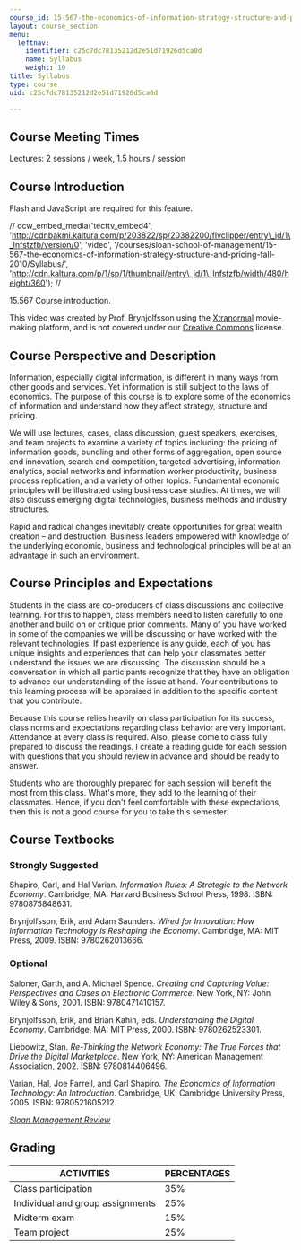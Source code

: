 ```yaml
---
course_id: 15-567-the-economics-of-information-strategy-structure-and-pricing-fall-2010
layout: course_section
menu:
  leftnav:
    identifier: c25c7dc78135212d2e51d71926d5ca0d
    name: Syllabus
    weight: 10
title: Syllabus
type: course
uid: c25c7dc78135212d2e51d71926d5ca0d

---
```


Course Meeting Times
--------------------

Lectures: 2 sessions / week, 1.5 hours / session

Course Introduction
-------------------

Flash and JavaScript are required for this feature.

// ocw\_embed\_media('tecttv\_embed4', 'http://cdnbakmi.kaltura.com/p/203822/sp/20382200/flvclipper/entry\_id/1\_lnfstzfb/version/0', 'video', '/courses/sloan-school-of-management/15-567-the-economics-of-information-strategy-structure-and-pricing-fall-2010/Syllabus/', 'http://cdn.kaltura.com/p/1/sp/1/thumbnail/entry\_id/1\_lnfstzfb/width/480/height/360'); //

15.567 Course introduction.  

This video was created by Prof. Brynjolfsson using the [Xtranormal](http://en.wikipedia.org/wiki/Xtranormal) movie-making platform, and is not covered under our [Creative Commons](/terms/#cc) license.

Course Perspective and Description
----------------------------------

Information, especially digital information, is different in many ways from other goods and services. Yet information is still subject to the laws of economics. The purpose of this course is to explore some of the economics of information and understand how they affect strategy, structure and pricing.

We will use lectures, cases, class discussion, guest speakers, exercises, and team projects to examine a variety of topics including: the pricing of information goods, bundling and other forms of aggregation, open source and innovation, search and competition, targeted advertising, information analytics, social networks and information worker productivity, business process replication, and a variety of other topics. Fundamental economic principles will be illustrated using business case studies. At times, we will also discuss emerging digital technologies, business methods and industry structures.

Rapid and radical changes inevitably create opportunities for great wealth creation – and destruction. Business leaders empowered with knowledge of the underlying economic, business and technological principles will be at an advantage in such an environment.

Course Principles and Expectations
----------------------------------

Students in the class are co-producers of class discussions and collective learning. For this to happen, class members need to listen carefully to one another and build on or critique prior comments. Many of you have worked in some of the companies we will be discussing or have worked with the relevant technologies. If past experience is any guide, each of you has unique insights and experiences that can help your classmates better understand the issues we are discussing. The discussion should be a conversation in which all participants recognize that they have an obligation to advance our understanding of the issue at hand. Your contributions to this learning process will be appraised in addition to the specific content that you contribute.

Because this course relies heavily on class participation for its success, class norms and expectations regarding class behavior are very important. Attendance at every class is required. Also, please come to class fully prepared to discuss the readings. I create a reading guide for each session with questions that you should review in advance and should be ready to answer.

Students who are thoroughly prepared for each session will benefit the most from this class. What's more, they add to the learning of their classmates. Hence, if you don't feel comfortable with these expectations, then this is not a good course for you to take this semester.

Course Textbooks
----------------

### Strongly Suggested

Shapiro, Carl, and Hal Varian. _Information Rules: A Strategic to the Network Economy_. Cambridge, MA: Harvard Business School Press, 1998. ISBN: 9780875848631.

Brynjolfsson, Erik, and Adam Saunders. _Wired for Innovation: How Information Technology is Reshaping the Economy_. Cambridge, MA: MIT Press, 2009. ISBN: 9780262013666.

### Optional

Saloner, Garth, and A. Michael Spence. _Creating and Capturing Value: Perspectives and Cases on Electronic Commerce_. New York, NY: John Wiley & Sons, 2001. ISBN: 9780471410157.

Brynjolfsson, Erik, and Brian Kahin, eds. _Understanding the Digital Economy_. Cambridge, MA: MIT Press, 2000. ISBN: 9780262523301.

Liebowitz, Stan. _Re-Thinking the Network Economy: The True Forces that Drive the Digital Marketplace_. New York, NY: American Management Association, 2002. ISBN: 9780814406496.

Varian, Hal, Joe Farrell, and Carl Shapiro. _The Economics of Information Technology: An Introduction_. Cambridge, UK: Cambridge University Press, 2005. ISBN: 9780521605212.

[_Sloan Management Review_](http://sloanreview.mit.edu/)

Grading
-------

| ACTIVITIES | PERCENTAGES |
| --- | --- |
| Class participation | 35% |
| Individual and group assignments | 25% |
| Midterm exam | 15% |
| Team project | 25%